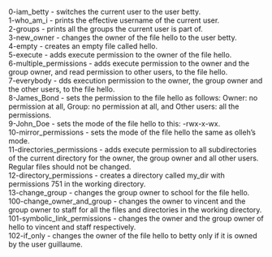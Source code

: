 0-iam_betty - switches the current user to the user betty.  
1-who_am_i - prints the effective username of the current user.  
2-groups - prints all the groups the current user is part of.  
3-new_owner - changes the owner of the file hello to the user betty.  
4-empty - creates an empty file called hello.  
5-execute - adds execute permission to the owner of the file hello.  
6-multiple_permissions - adds execute permission to the owner and the group owner, and read permission to other users, to the file hello.  
7-everybody - dds execution permission to the owner, the group owner and the other users, to the file hello.  
8-James_Bond - sets the permission to the file hello as follows: Owner: no permission at all, Group: no permission at all, and  Other users: all the permissions.  
9-John_Doe - sets the mode of the file hello to this: -rwx-x-wx.  
10-mirror_permissions - sets the mode of the file hello the same as olleh’s mode.  
11-directories_permissions - adds execute permission to all subdirectories of the current directory for the owner, the group owner and all other users. Regular files should not be changed.  
12-directory_permissions - creates a directory called my_dir with permissions 751 in the working directory.  
13-change_group - changes the group owner to school for the file hello.  
100-change_owner_and_group - changes the owner to vincent and the group owner to staff for all the files and directories in the working directory.  
101-symbolic_link_permissions - changes the owner and the group owner of hello to vincent and staff respectively.  
102-if_only - changes the owner of the file hello to betty only if it is owned by the user guillaume.  
